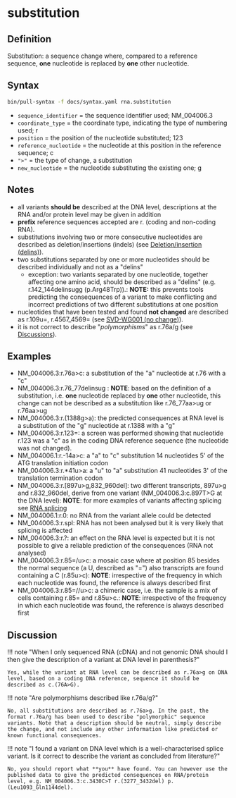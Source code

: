 # substitution

## Definition

Substitution: a sequence change where, compared to a reference sequence, **one** nucleotide is replaced by **one** other nucleotide.

## Syntax

```sh exec="true"
bin/pull-syntax -f docs/syntax.yaml rna.substitution
```

- <code>sequence_identifier</code> = the sequence identifier used; NM_004006.3
- <code>coordinate_type</code> = the coordinate type, indicating the type of numbering used; r
- <code>position</code> = the position of the nucleotide substituted; 123
- <code>reference_nucleotide</code> = the nucleotide at this position in the reference sequence; c
- <code>">"</code> = the type of change, a substitution
- <code>new_nucleotide</code> = the nucleotide substituting the existing one; g

## Notes

- all variants **should be** described at the DNA level, descriptions at the RNA and/or protein level may be given in addition
- **prefix** reference sequences accepted are r. (coding and non-coding RNA).
- substitutions involving two or more consecutive nucleotides are described as deletion/insertions (indels) (see [Deletion/insertion (delins)](delins.md)).
- two substitutions separated by one or more nucleotides should be described individually and not as a "delins"
  - exception: two variants separated by one nucleotide, together affecting one amino acid, should be described as a "delins" (e.g. r.142_144delinsugg (p.Arg48Trp)).: **NOTE:** this prevents tools predicting the consequences of a variant to make conflicting and incorrect predictions of two different substitutions at one position
- nucleotides that have been tested and found **not changed** are described as r.109u=, r.4567_4569= (see [SVD-WG001 (no change)](http://www.hgvs.org/mutnomen/accepted001.html)).
- it is not correct to describe "_polymorphisms_" as r.76a/g (see [Discussions](#polymorphism)).

## Examples

- NM_004006.3:r.76a>c: a substitution of the "a" nucleotide at r.76 with a "c"
- NM_004006.3:r.76_77delinsug : **NOTE**: based on the definition of a substitution, i.e. **one** nucleotide replaced by **one** other nucleotide, this change can not be described as a substitution like r.76_77aa>ug or r.76aa>ug
- NM_004006.3:r.(1388g>a): the predicted consequences at RNA level is a substitution of the "g" nucleotide at r.1388 with a "g"
- NM_004006.3:r.123=: a screen was performed showing that nucleotide r.123 was a "c" as in the coding DNA reference sequence (the nucleotide was not changed).
- NM_004006.1:r.-14a>c: a "a" to "c" substitution 14 nucleotides 5' of the ATG translation initiation codon
- NM_004006.3:r.\*41u>a: a "u" to "a" substitution 41 nucleotides 3' of the translation termination codon
- NM_004006.3:r.[897u>g,832\_960del]: two different transcripts, 897u>g and r.832_960del, derive from one variant (NM_004006.3:c.897T>G at the DNA level): **NOTE**: for more examples of variants affecting splicing see [RNA splicing](splicing.md)
- NM_004006.1:r.0: no RNA from the variant allele could be detected
- NM_004006.3:r.spl: RNA has not been analysed but it is very likely that splicing is affected
- NM_004006.3:r.?: an effect on the RNA level is expected but it is not possible to give a reliable prediction of the consequences (RNA not analysed)
- NM_004006.3:r.85=/u>c: a mosaic case where at position 85 besides the normal sequence (a U, described as "=") also transcripts are found containing a C (r.85u>c): **NOTE**: irrespective of the frequency in which each nucleotide was found, the reference is always described first
- NM_004006.3:r.85=//u>c: a chimeric case, i.e. the sample is a mix of cells containing r.85= and r.85u>c.: **NOTE**: irrespective of the frequency in which each nucleotide was found, the reference is always described first

## Discussion

!!! note "When I only sequenced RNA (cDNA) and not genomic DNA should I then give the description of a variant at DNA level in parenthesis?"

    Yes, while the variant at RNA level can be described as r.76a>g on DNA level, based on a coding DNA reference, sequence it should be described as c.(76A>G).

!!! note "<a id="polymorphism"></a>Are polymorphisms described like r.76a/g?"

    No, all substitutions are described as r.76a>g. In the past, the format r.76a/g has been used to describe "polymorphic" sequence variants. Note that a description should be neutral, simply describe the change, and not include any other information like predicted or known functional consequences.

!!! note "I found a variant on DNA level which is a well-characterised splice variant. Is it correct to describe the variant as concluded from literature?"

    No, you should report what **you** have found. You can however use the published data to give the predicted consequences on RNA/protein level, e.g. NM_004006.3:c.3430C>T r.(3277_3432del) p.(Leu1093_Gln1144del).
